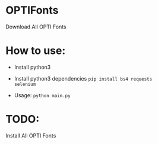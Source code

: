 # OPTIFonts
Download All OPTI Fonts

# How to use:
- Install python3
- Install python3 dependencies
<code>pip install bs4 requests selenium</code>

- Usage:
<code>python main.py</code>

# TODO:
Install All OPTI Fonts
